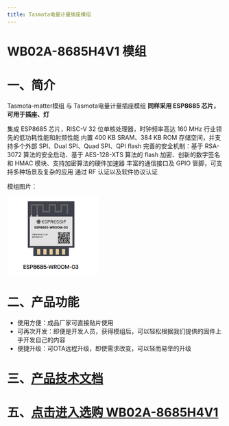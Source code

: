 ```yaml
---
title: Tasmota电量计量插座模组
---
```


#  WB02A-8685H4V1 模组


# 一、简介
Tasmota-matter模组 与 Tasmota电量计量插座模组 **同样采用 ESP8685 芯片，可用于插座、灯**

集成 ESP8685 芯片，RISC-V 32 位单核处理器，时钟频率高达 160 MHz
行业领先的低功耗性能和射频性能
内置 400 KB SRAM、384 KB ROM 存储空间，并支持多个外部 SPI、Dual SPI、Quad SPI、QPI flash
完善的安全机制：基于 RSA-3072 算法的安全启动、基于 AES-128-XTS 算法的 flash 加密、创新的数字签名和 HMAC 模块、支持加密算法的硬件加速器
丰富的通信接口及 GPIO 管脚，可支持多种场景及复杂的应用
通过 RF 认证以及软件协议认证

模组图片：

![esp32c3图片](/assets/images/matter/8685-03.png)

# 二、产品功能

- 使用方便：成品厂家可直接贴片使用
- 可再次开发：即便是开发人员，获得模组后，可以轻松根据我们提供的固件上手开发自己的内容
- 便捷升级：可OTA远程升级，即使需求改变，可以轻而易举的升级



#  三、[产品技术文档](../../services_support/tasmota/WB02A-8685H4V1_datasheet.md)

# 五、[点击进入选购 WB02A-8685H4V1](../../buy_sample/index.md#esp8685)